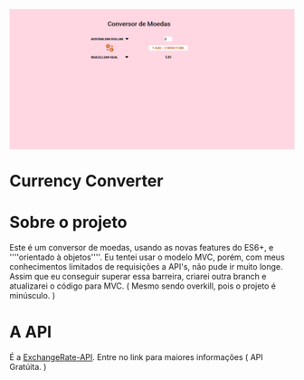<img src="img/interface.png" align="center"></img>

<h1>Currency Converter</h1>

# Sobre o projeto

Este é um conversor de moedas, usando as novas features do ES6+,
e ''''orientado à objetos''''.
Eu tentei usar o modelo MVC, porém, com meus conhecimentos limitados de requisições a API's,
não pude ir muito longe. Assim que eu conseguir superar essa barreira, criarei outra branch e
atualizarei o código para MVC. ( Mesmo sendo overkill, pois o projeto é minúsculo. )

# A API

É a <a href="https://www.exchangerate-api.com/">ExchangeRate-API</a>.
Entre no link para maiores informações ( API Gratúita. )

